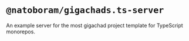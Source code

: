 # `@natoboram/gigachads.ts-server`

An example server for the most gigachad project template for TypeScript monorepos.
